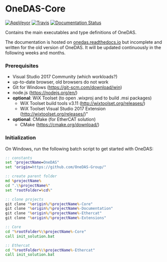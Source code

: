 # OneDAS-Core

[![AppVeyor](https://ci.appveyor.com/api/projects/status/github/onedas-group/onedas-core?svg=true&passingText=AppVeyor%20-%20OK&failingText=AppVeyor%20-%20Fails&pendingText=AppVeyor%20-%20building)](https://ci.appveyor.com/project/Apollo3zehn/onedas-core) [![Travis](https://travis-ci.org/OneDAS-Group/OneDAS-Core.svg?branch=master)](https://travis-ci.org/OneDAS-Group/OneDAS-Core) [![Documentation Status](https://readthedocs.org/projects/onedas/badge/?version=latest)](http://onedas.readthedocs.io/en/latest/?badge=latest)


Contains the main executables and type definitions of OneDAS.

The documentation is hosted on [onedas.readthedocs.io](https://onedas.readthedocs.io) but incomplete and written for the old version of OneDAS. It will be updated continuously in the following weeks and months.

### Prerequisites

* Visual Studio 2017 Community (which workloads?)
* up-to-date browser, old browsers do not work
* Git for Windows (https://git-scm.com/download/win)
* node.js (https://nodejs.org/en/)
* **optional**: WiX Toolset (to open .wixproj and to build .msi packages)
  * WiX Toolset build tools v3.11 (http://wixtoolset.org/releases/)
  * WiX Toolset Visual Studio 2017 Extension (http://wixtoolset.org/releases/)"
* **optional**: CMake (for EtherCAT solution)
  * CMake (https://cmake.org/download/)

### Initialization

On Windows, run the following batch script to get started with OneDAS:

```bat
:: constants
set "projectName=OneDAS"
set "origin=https://github.com/OneDAS-Group/"

:: create parent folder
md %projectName%
cd ".\%projectName%"
set "rootFolder=%cd%"

:: clone projects
git clone "%origin%/%projectName%-Core"
git clone "%origin%/%projectName%-Documentation"
git clone "%origin%/%projectName%-Ethercat"
git clone "%origin%/%projectName%-Extensions"

:: Core
cd "%rootFolder%\%projectName%-Core"
call init_solution.bat

:: Ethercat
cd "%rootFolder%\%projectName%-Ethercat"
call init_solution.bat
```
